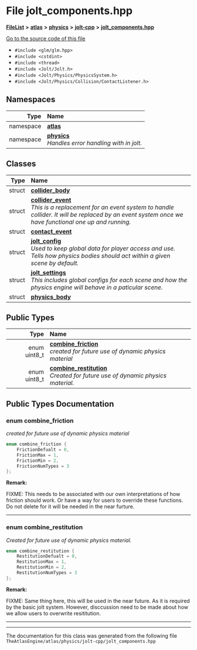 

# File jolt\_components.hpp



[**FileList**](files.md) **>** [**atlas**](dir_1e6ffef027cfcf7ded3287660b505c9f.md) **>** [**physics**](dir_40e4880a491f87475db52b6f14fdb765.md) **>** [**jolt-cpp**](dir_4275702edcca8362402a3c9bf0161df7.md) **>** [**jolt\_components.hpp**](jolt__components_8hpp.md)

[Go to the source code of this file](jolt__components_8hpp_source.md)



* `#include <glm/glm.hpp>`
* `#include <cstdint>`
* `#include <thread>`
* `#include <Jolt/Jolt.h>`
* `#include <Jolt/Physics/PhysicsSystem.h>`
* `#include <Jolt/Physics/Collision/ContactListener.h>`













## Namespaces

| Type | Name |
| ---: | :--- |
| namespace | [**atlas**](namespaceatlas.md) <br> |
| namespace | [**physics**](namespaceatlas_1_1physics.md) <br>_Handles error handling with in jolt._  |


## Classes

| Type | Name |
| ---: | :--- |
| struct | [**collider\_body**](structatlas_1_1physics_1_1collider__body.md) <br> |
| struct | [**collider\_event**](structatlas_1_1physics_1_1collider__event.md) <br>_This is a replacement for an event system to handle collider. It will be replaced by an event system once we have functional one up and running._  |
| struct | [**contact\_event**](structatlas_1_1physics_1_1contact__event.md) <br> |
| struct | [**jolt\_config**](structatlas_1_1physics_1_1jolt__config.md) <br>_Used to keep global data for player access and use. Tells how physics bodies should act within a given scene by default._  |
| struct | [**jolt\_settings**](structatlas_1_1physics_1_1jolt__settings.md) <br>_This includes global configs for each scene and how the physics engine will behave in a paticular scene._  |
| struct | [**physics\_body**](structatlas_1_1physics_1_1physics__body.md) <br> |


## Public Types

| Type | Name |
| ---: | :--- |
| enum uint8\_t | [**combine\_friction**](#enum-combine_friction)  <br>_created for future use of dynamic physics material_  |
| enum uint8\_t | [**combine\_restitution**](#enum-combine_restitution)  <br>_Created for future use of dynamic physics material._  |
















































## Public Types Documentation




### enum combine\_friction 

_created for future use of dynamic physics material_ 
```C++
enum combine_friction {
    FrictionDefualt = 0,
    FrictionMax = 1,
    FrictionMin = 2,
    FrictionNumTypes = 3
};
```





**Remark:**

FIXME: This needs to be associated with our own interpretations of how friction should work. Or have a way for users to override these functions. Do not delete for it will be needed in the near furture. 





        

<hr>



### enum combine\_restitution 

_Created for future use of dynamic physics material._ 
```C++
enum combine_restitution {
    RestitutionDefualt = 0,
    RestitutionMax = 1,
    RestitutionMin = 2,
    RestitutionNumTypes = 3
};
```





**Remark:**

FIXME: Same thing here, this will be used in the near future. As it is required by the basic jolt system. However, disccussion need to be made about how we allow users to overwrite resititution. 





        

<hr>

------------------------------
The documentation for this class was generated from the following file `TheAtlasEngine/atlas/physics/jolt-cpp/jolt_components.hpp`

